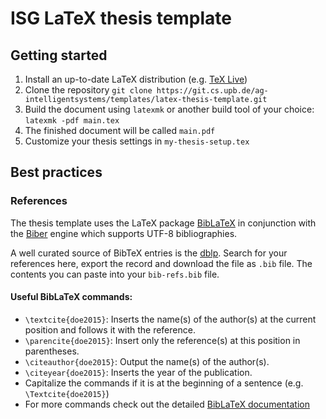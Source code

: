 # ISG LaTeX thesis template

Getting started
---------------

1. Install an up-to-date LaTeX distribution (e.g. [TeX Live](https://www.tug.org/texlive/))
2. Clone the repository `git clone https://git.cs.upb.de/ag-intelligentsystems/templates/latex-thesis-template.git`
3. Build the document using `latexmk` or another build tool of your choice:
```latexmk -pdf main.tex```
4. The finished document will be called `main.pdf`
5. Customize your thesis settings in `my-thesis-setup.tex`

Best practices
------------------

### References
The thesis template uses the LaTeX package [BibLaTeX](https://www.ctan.org/pkg/biblatex?lang=de) in conjunction with the [Biber](http://biblatex-biber.sourceforge.net/) engine which supports UTF-8 bibliographies.

A well curated source of BibTeX entries is the [dblp](http://dblp.uni-trier.de/). Search for your references here, export the record and download the file as `.bib` file. The contents you can paste into your `bib-refs.bib` file.

#### Useful BibLaTeX commands:
* `\textcite{doe2015}`: Inserts the name(s) of the author(s) at the current position and 
follows it with the reference.
* `\parencite{doe2015}`: Insert only the reference(s) at this position in parentheses.
* `\citeauthor{doe2015}`: Output the name(s) of the author(s).
* `\citeyear{doe2015}`: Inserts the year of the publication.
* Capitalize the commands if it is at the beginning of a sentence (e.g. `\Textcite{doe2015}`)
* For more commands check out the detailed [BibLaTeX documentation](https://ftp.uni-erlangen.de/ctan/macros/latex/contrib/biblatex/doc/biblatex.pdf)